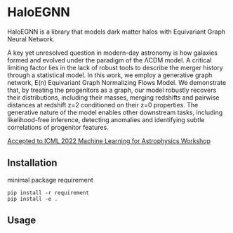 # HaloEGNN

HaloEGNN is a library that models dark matter halos with Equivariant Graph Neural Network.

A key yet unresolved question in modern-day astronomy is how galaxies formed and evolved under the paradigm of the ΛCDM model. A critical limiting factor lies in the lack of robust tools to describe the merger history through a statistical model. In this work, we employ a generative graph network, E(n) Equivariant Graph Normalizing Flows Model. We demonstrate that, by treating the progenitors as a graph, our model robustly recovers their distributions, including their masses, merging redshifts and pairwise distances at redshift z=2 conditioned on their z=0 properties. The generative nature of the model enables other downstream tasks, including likelihood-free inference, detecting anomalies and identifying subtle correlations of progenitor features.

[Accepted to ICML 2022 Machine Learning for Astrophysics Workshop](https://arxiv.org/abs/2207.02786)


## Installation
minimal package requirement
```
pip install -r requirement
pip install -e .
```

## Usage
```python

```
